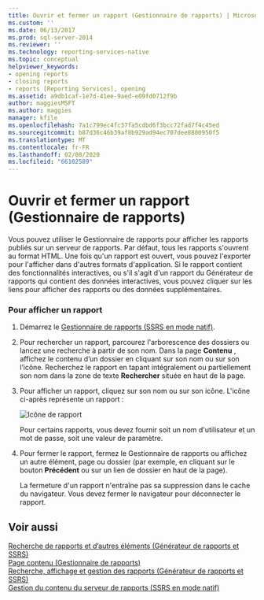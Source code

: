 ```yaml
---
title: Ouvrir et fermer un rapport (Gestionnaire de rapports) | Microsoft Docs
ms.custom: ''
ms.date: 06/13/2017
ms.prod: sql-server-2014
ms.reviewer: ''
ms.technology: reporting-services-native
ms.topic: conceptual
helpviewer_keywords:
- opening reports
- closing reports
- reports [Reporting Services], opening
ms.assetid: a9db1caf-1e7d-41ee-9aed-e09fd0712f9b
author: maggiesMSFT
ms.author: maggies
manager: kfile
ms.openlocfilehash: 7a1c799ec4fc37fa5cdbd6f3bcc72fad7f4c45ed
ms.sourcegitcommit: b87d36c46b39af8b929ad94ec707dee8800950f5
ms.translationtype: MT
ms.contentlocale: fr-FR
ms.lasthandoff: 02/08/2020
ms.locfileid: "66102589"
---
```

# <a name="open-and-close-a-report-report-manager"></a>Ouvrir et fermer un rapport (Gestionnaire de rapports)
  Vous pouvez utiliser le Gestionnaire de rapports pour afficher les rapports publiés sur un serveur de rapports. Par défaut, tous les rapports s'ouvrent au format HTML. Une fois qu'un rapport est ouvert, vous pouvez l'exporter pour l'afficher dans d'autres formats d'application. Si le rapport contient des fonctionnalités interactives, ou s'il s'agit d'un rapport du Générateur de rapports qui contient des données interactives, vous pouvez cliquer sur les liens pour afficher des rapports ou des données supplémentaires.  
  
### <a name="to-view-a-report"></a>Pour afficher un rapport  
  
1.  Démarrez le [Gestionnaire de rapports &#40;SSRS en mode natif&#41;](../report-manager-ssrs-native-mode.md).  
  
2.  Pour rechercher un rapport, parcourez l'arborescence des dossiers ou lancez une recherche à partir de son nom. Dans la page **Contenu** , affichez le contenu d’un dossier en cliquant sur son nom ou sur son l’icône. Recherchez le rapport en tapant intégralement ou partiellement son nom dans la zone de texte **Rechercher** située en haut de la page.  
  
3.  Pour afficher un rapport, cliquez sur son nom ou sur son icône. L'icône ci-après représente un rapport :  
  
     ![Icône de rapport](../media/hlp-16doc.gif "Icône de rapport")  
  
     Pour certains rapports, vous devez fournir soit un nom d'utilisateur et un mot de passe, soit une valeur de paramètre.  
  
4.  Pour fermer le rapport, fermez le Gestionnaire de rapports ou affichez un autre élément, page ou dossier (par exemple, en cliquant sur le bouton **Précédent** ou sur un lien de dossier en haut de la page).  
  
     La fermeture d'un rapport n'entraîne pas sa suppression dans le cache du navigateur. Vous devez fermer le navigateur pour déconnecter le rapport.  
  
## <a name="see-also"></a>Voir aussi  
 [Recherche de rapports et d’autres éléments &#40;Générateur de rapports et SSRS&#41;](../report-builder/searching-for-reports-and-other-items-report-builder-and-ssrs.md)   
 [Page contenu &#40;Gestionnaire de rapports&#41;](../contents-page-report-manager.md)   
 [Recherche, affichage et gestion des rapports &#40;Générateur de rapports et SSRS&#41;](../report-builder/finding-viewing-and-managing-reports-report-builder-and-ssrs.md)   
 [Gestion du contenu du serveur de rapports &#40;SSRS en mode natif&#41;](../report-server/report-server-content-management-ssrs-native-mode.md)  
  
  
